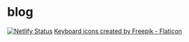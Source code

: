# blog
[![Netlify Status](https://api.netlify.com/api/v1/badges/1d858ead-bc91-4c9d-a1a5-f932d9ffa079/deploy-status)](https://app.netlify.com/sites/one-ordinary-dev/deploys)
[Keyboard icons created by Freepik - Flaticon](https://www.flaticon.com/free-icons/keyboard)
